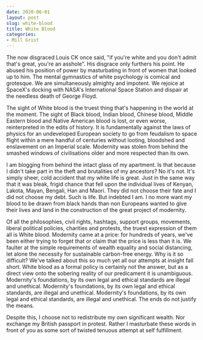 ```yaml
---
date: 2020-06-01
layout: post
slug: white-blood
title: White Blood
categories:
- Mill Grist
---
```


The now disgraced Louis CK once said, "if you're white and you don't admit that's great, you're an asshole". His
disgrace only furthers his point. He abused his position of power by masturbating in front of women that looked up
to him. The mental gymnastics of white psychology is comical and grotesque. We are simultaneously almighty and
impotent. We rejoice at SpaceX's docking with NASA's International Space Station and dispair at the needless death of
George Floyd.

The sight of White blood is the truest thing that's happening in the world at the moment. The sight of Black blood,
Indian blood, Chinese blood, Middle Eastern blood and Native American blood is lost, or even worse, reinterpreted in
the edits of history. It is fundamentally against the laws of physics for an undeveloped European society to go from
feudalism to space flight within a mere handful of centuries without looting, bloodshed and enslavement on an
Imperial scale. Modernity was stolen from behind the smashed windows of civilisations older and more respected than
its own.

I am blogging from behind the intact glass of my apartment. Is that because I didn't take part in the theft and
brutalities of my ancestors? No it's not. It's simply sheer, cold accident that my white life is great. Just in the same
way that it was bleak, frigid chance that fell upon the individual lives of Kenyan, Lakota, Mayan, Bengali, Han and
Maori. They did not choose their fate and I did not choose my debt. Such is life. But indebted I am. I no more want my
blood to be drawn from black hands than non Europeans wanted to give their lives and land in the construction of the
great project of modernity.

Of all the philosophies, civil rights, hashtags, support groups, movements, liberal political policies, charities and
protests, the truest expression of them all is White blood. Modernity came at a price: for hundreds of years, we've been
either trying to forget that or claim that the price is less than it is. We faulter at the simple requirements of wealth
equality and social distancing, let alone the necessity for sustainable carbon-free energy. Why is it so difficult?
We've talked about this so much yet all our attempts at insight fall short. White blood as a formal policy is certainly
not the answer, but as a direct view onto the sobering reality of our predicament it is unambiguous. Modernity's
foundations, by its own legal and ethical standards are illegal and unethical. Modernity's foundations, by its own
legal and ethical standards, are illegal and unethical. Modernity's foundations, by its own legal and ethical standards,
are illegal and unethical. The ends do not justify the means.

Despite this, I choose not to redistribute my own significant wealth. Nor exchange my British passport in protest. Rather
I masturbate these words in front of you as some sort of twisted tenuous attempt at self fulfillment.
